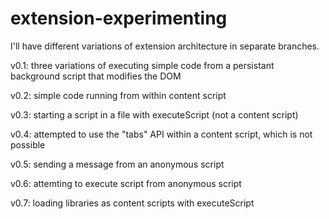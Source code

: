 # extension-experimenting

I'll have different variations of extension architecture in separate branches.

v0.1: three variations of executing simple code from a persistant background script that modifies the DOM

v0.2: simple code running from within content script

v0.3: starting a script in a file with executeScript (not a content script)

v0.4: attempted to use the "tabs" API within a content script, which is not possible

v0.5: sending a message from an anonymous script

v0.6: attemting to execute script from anonymous script

v0.7: loading libraries as content scripts with executeScript
